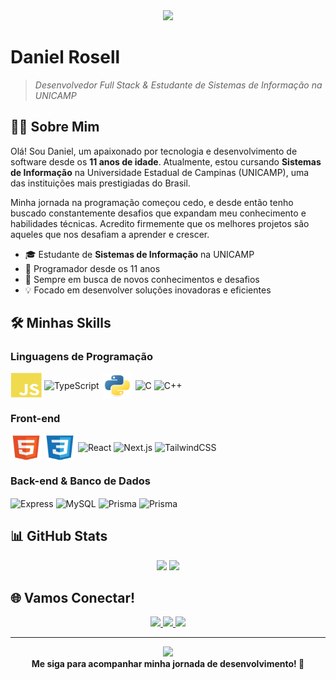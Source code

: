 <div align="center">
  <img src="https://readme-typing-svg.herokuapp.com/?lines=Olá,+Mundo!;Eu+sou+Daniel+Rosell!&center=true&size=30&color=3498db&duration=3000&pause=1000">
</div>

# Daniel Rosell

> *Desenvolvedor Full Stack & Estudante de Sistemas de Informação na UNICAMP*

## 👨‍💻 Sobre Mim

Olá! Sou Daniel, um apaixonado por tecnologia e desenvolvimento de software desde os **11 anos de idade**. Atualmente, estou cursando **Sistemas de Informação** na Universidade Estadual de Campinas (UNICAMP), uma das instituições mais prestigiadas do Brasil.

Minha jornada na programação começou cedo, e desde então tenho buscado constantemente desafios que expandam meu conhecimento e habilidades técnicas. Acredito firmemente que os melhores projetos são aqueles que nos desafiam a aprender e crescer.

- 🎓 Estudante de **Sistemas de Informação** na UNICAMP
- 🚀 Programador desde os 11 anos
- 🌱 Sempre em busca de novos conhecimentos e desafios
- 💡 Focado em desenvolver soluções inovadoras e eficientes

## 🛠️ Minhas Skills

### Linguagens de Programação

<div style="display: inline_block">
  <img align="center" alt="JavaScript" height="40" width="50" src="https://raw.githubusercontent.com/devicons/devicon/master/icons/javascript/javascript-plain.svg">
  <img align="center" alt="TypeScript" height="40" width="50" src="https://cdn.jsdelivr.net/gh/devicons/devicon@latest/icons/typescript/typescript-original.svg">
  <img align="center" alt="Python" height="40" width="50" src="https://raw.githubusercontent.com/devicons/devicon/master/icons/python/python-original.svg">
  <img align="center" alt="C" height="40" width="50" src="https://cdn.jsdelivr.net/gh/devicons/devicon@latest/icons/c/c-original.svg">
  <img align="center" alt="C++" height="40" width="50" src="https://cdn.jsdelivr.net/gh/devicons/devicon@latest/icons/cplusplus/cplusplus-original.svg">
</div>

### Front-end

<div style="display: inline_block">
  <img align="center" alt="HTML5" height="40" width="50" src="https://raw.githubusercontent.com/devicons/devicon/master/icons/html5/html5-original.svg">
  <img align="center" alt="CSS3" height="40" width="50" src="https://raw.githubusercontent.com/devicons/devicon/master/icons/css3/css3-original.svg">
  <img align="center" alt="React" height="40" width="50" src="https://cdn.jsdelivr.net/gh/devicons/devicon@latest/icons/react/react-original.svg">
  <img align="center" alt="Next.js" height="40" width="50" src="https://cdn.jsdelivr.net/gh/devicons/devicon@latest/icons/nextjs/nextjs-original.svg">
  <img align="center" alt="TailwindCSS" height="40" width="50" src="https://cdn.jsdelivr.net/gh/devicons/devicon@latest/icons/tailwindcss/tailwindcss-original.svg">
</div>

### Back-end & Banco de Dados

<div style="display: inline_block">
  <img align="center" alt="Express" height="40" width="50" src="https://cdn.jsdelivr.net/gh/devicons/devicon@latest/icons/express/express-original.svg">
  <img align="center" alt="MySQL" height="40" width="50" src="https://cdn.jsdelivr.net/gh/devicons/devicon@latest/icons/mysql/mysql-original.svg">
  <img align="center" alt="Prisma" height="40" width="50" src="https://cdn.jsdelivr.net/gh/devicons/devicon@latest/icons/prisma/prisma-original.svg">
  <img align="center" alt="Prisma" height="40" width="50" src="https://cdn.jsdelivr.net/gh/devicons/devicon@latest/icons/postgresql/postgresql-original.svg">
  
</div>

## 📊 GitHub Stats

<div align="center">
  <img height="180em" src="https://github-readme-stats.vercel.app/api?username=DanielRosell06&show_icons=true&theme=tokyonight&include_all_commits=true&count_private=true"/>
  <img height="180em" src="https://github-readme-stats.vercel.app/api/top-langs/?username=DanielRosell06&layout=compact&langs_count=7&theme=tokyonight"/>
</div>

## 🌐 Vamos Conectar!

<div align="center">
  <a href="https://www.linkedin.com/in/daniel-aniceto-rosell-48bb48305/" target="_blank">
    <img src="https://img.shields.io/badge/-LinkedIn-%230077B5?style=for-the-badge&logo=linkedin&logoColor=white" target="_blank">
  </a>
  <a href="https://www.instagram.com/daniel_rosell_06/" target="_blank">
    <img src="https://img.shields.io/badge/-Instagram-%23E4405F?style=for-the-badge&logo=instagram&logoColor=white" target="_blank">
  </a>
  <a href="mailto:seu.email@exemplo.com" target="_blank">
    <img src="https://img.shields.io/badge/-Gmail-%23333?style=for-the-badge&logo=gmail&logoColor=white" target="_blank">
  </a>
</div>

---

<div align="center">
  <img src="https://komarev.com/ghpvc/?username=DanielRosell06&color=blue&style=flat-square&label=Visualizações+do+Perfil">
</div>

<div align="center">
  <b>Me siga para acompanhar minha jornada de desenvolvimento! 🚀</b>
</div>
